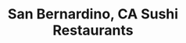 ---
layout: city
title: San Bernardino, CA Sushi Restaurants
permalink: /california/san-bernardino/
stateAbbr: CA
stateName: California
cityName: San Bernardino

---